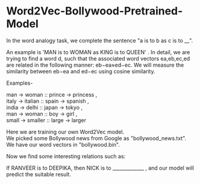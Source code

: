 # Word2Vec-Bollywood-Pretrained-Model

In the word analogy task, we complete the sentence "a is to b as c is to __".

An example is 'MAN is to WOMAN as KING is to QUEEN' . In detail, we are trying to find a word d, such that the associated word vectors ea,eb,ec,ed are related in the following manner: eb−ea≈ed−ec. We will measure the similarity between eb−ea and ed−ec using cosine similarity.

Examples-

man -> woman ::     prince -> princess ,                                           
italy -> italian ::     spain -> spanish ,                                                                                                          
india -> delhi ::     japan -> tokyo ,                                                
man -> woman ::     boy -> girl ,                                                               
small -> smaller ::     large -> larger 

Here we are training our own Word2Vec model.                                                     
We picked some Bollywood news from Google as "bollywood_news.txt".                                           
We have our word vectors in "bollywood.bin". 

Now we find some interesting relations such as: 

If RANVEER is to DEEPIKA, then NICK is to _____________ , and our model will predict the suitable result.
